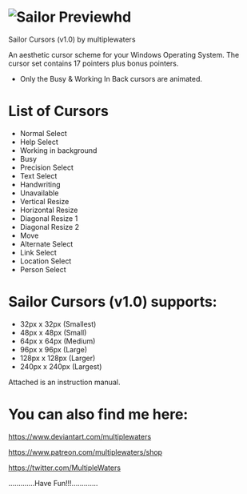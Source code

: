 
# ![Sailor Previewhd](https://github.com/MultipleWaters/sailor-cursors/assets/74489981/551ff8f2-30d6-44ac-bd94-09172b0ccc0e)
Sailor Cursors (v1.0) by multiplewaters

An aesthetic cursor scheme for your Windows Operating System.
The cursor set contains 17 pointers plus bonus pointers.

 * Only the Busy & Working In Back cursors are animated.
# List of Cursors
* Normal Select 
* Help Select 
* Working in background 
* Busy 
* Precision Select 
* Text Select 
* Handwriting 
* Unavailable 
* Vertical Resize 
* Horizontal Resize 
* Diagonal Resize 1 
* Diagonal Resize 2 
* Move 
* Alternate Select 
* Link Select 
* Location Select
* Person Select

# Sailor Cursors (v1.0) supports:
* 32px x 32px (Smallest)
* 48px x 48px (Small)
* 64px x 64px (Medium)
* 96px x 96px (Large)
* 128px x 128px (Larger)
* 240px x 240px (Largest)

Attached is an instruction manual.

# You can also find me here:

https://www.deviantart.com/multiplewaters

https://www.patreon.com/multiplewaters/shop

https://twitter.com/MultipleWaters

.............Have Fun!!!.............

